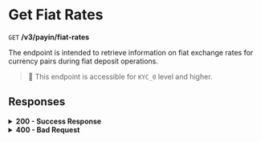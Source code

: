 # Get Fiat Rates

`GET` **/v3/payin/fiat-rates**

The endpoint is intended to retrieve information on fiat exchange rates for currency pairs during fiat deposit operations.

> 📘 This endpoint is accessible for `KYC_0` level and higher.

## Responses

<details>
<summary><strong>200 - Success Response</strong></summary>
  
Successful execution of the request to obtain information about KYC limits. This indicates that the server has successfully processed the request, and the returned data contains information about KYC limits.
  
**Media type:** `application/json`

### Body

An array containing exchange rate information for different fiat currencies relative to a base currency.

- **baseCurrency**: string
  - Indicates the base currency for which exchange rate information is provided.
  
- **symbolCurrency**: string
  - Represents the symbol of the fiat currency for which the exchange rate is specified.
  
- **rate**: integer
  - Specifies the current exchange rate between the base currency and the fiat currency.


  
**Responses example**
```json
[
  {
    "rate": 1.669202,
    "baseCurrency": "EUR",
    "symbolCurrency": "AUD"
  },
  {
    "rate": 1,
    "baseCurrency": "EUR",
    "symbolCurrency": "EUR"
  },
  {
    "rate": 0.85524,
    "baseCurrency": "EUR",
    "symbolCurrency": "GBP"
  },
  {
    "rate": 163.351439,
    "baseCurrency": "EUR",
    "symbolCurrency": "JPY"
  },
  {
    "rate": 1448.31831,
    "baseCurrency": "EUR",
    "symbolCurrency": "KRW"
  },
  {
    "rate": 99.460479,
    "baseCurrency": "EUR",
    "symbolCurrency": "RUB"
  },
  {
    "rate": 1.085399,
    "baseCurrency": "EUR",
    "symbolCurrency": "USD"
  }
]
```
</details>


<details>
<summary><strong>400 - Bad Request</strong></summary>

The response status code indicates that the requested page was not found on the server.
  
- **Media type:** `application/json`
  

- **message:** string
  - Message displayed to the user.

- **field:** string
  - Specifies the field in the request that caused the error.

- **errorId:** integer
  - Identifier of the error.

- **systemId:** string
  - Identifier of the component.

- **originalMessage:** string
  - The original error message.

- **errorStackTrace:** string
  - The place where the error occurred in the code.

- **data:** object
  - Additional data related to the error, structured as key-value pairs.
    - **additionalProp1:** object
    - **additionalProp2:** object
    - **additionalProp3:** object

- **error:** string
  - Identifier of the error.

    
**Responses example**

```json
{
  "error": "COMMON",
  "errorId": 0,
  "message": "Sorry for inconvenience. We're fixing the issue. If you have urgent questions, contact support",
  "systemId": "core"
}
```

</details>
